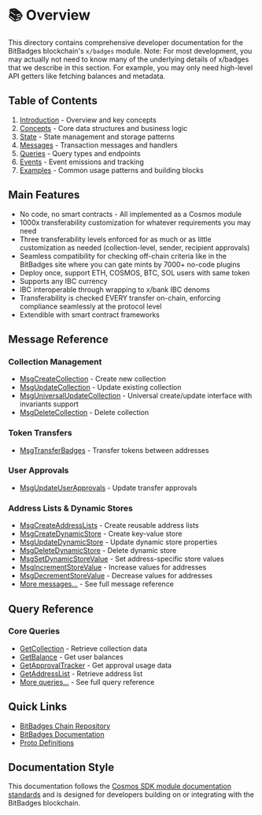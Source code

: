 # 📚 Overview

This directory contains comprehensive developer documentation for the BitBadges blockchain's `x/badges` module. Note: For most development, you may actually not need to know many of the underlying details of x/badges that we describe in this section. For example, you may only need high-level API getters like fetching balances and metadata.

## Table of Contents

1. [Introduction](introduction.md) - Overview and key concepts
2. [Concepts](concepts/) - Core data structures and business logic
3. [State](state.md) - State management and storage patterns
4. [Messages](messages/) - Transaction messages and handlers
5. [Queries](queries/) - Query types and endpoints
6. [Events](events.md) - Event emissions and tracking
7. [Examples](examples/) - Common usage patterns and building blocks

## Main Features

* No code, no smart contracts - All implemented as a Cosmos module
* 1000x transferability customization for whatever requirements you may need
* Three transferability levels enforced for as much or as little customization as needed (collection-level, sender, recipient approvals)
* Seamless compatibility for checking off-chain criteria like in the BitBadges site where you can gate mints by 7000+ no-code plugins
* Deploy once, support ETH, COSMOS, BTC, SOL users with same token
* Supports any IBC currency
* IBC interoperable through wrapping to x/bank IBC denoms
* Transferability is checked EVERY transfer on-chain, enforcing compliance seamlessly at the protocol level
* Extendible with smart contract frameworks

## Message Reference

### Collection Management

* [MsgCreateCollection](messages/msg-create-collection.md) - Create new collection
* [MsgUpdateCollection](messages/msg-update-collection.md) - Update existing collection
* [MsgUniversalUpdateCollection](messages/msg-universal-update-collection.md) - Universal create/update interface with invariants support
* [MsgDeleteCollection](messages/msg-delete-collection.md) - Delete collection

### Token Transfers

* [MsgTransferBadges](messages/msg-transfer-badges.md) - Transfer tokens between addresses

### User Approvals

* [MsgUpdateUserApprovals](messages/msg-update-user-approvals.md) - Update transfer approvals

### Address Lists & Dynamic Stores

* [MsgCreateAddressLists](messages/msg-create-address-lists.md) - Create reusable address lists
* [MsgCreateDynamicStore](messages/msg-create-dynamic-store.md) - Create key-value store
* [MsgUpdateDynamicStore](messages/msg-update-dynamic-store.md) - Update dynamic store properties
* [MsgDeleteDynamicStore](messages/msg-delete-dynamic-store.md) - Delete dynamic store
* [MsgSetDynamicStoreValue](messages/msg-set-dynamic-store-value.md) - Set address-specific store values
* [MsgIncrementStoreValue](messages/msg-increment-store-value.md) - Increase values for addresses
* [MsgDecrementStoreValue](messages/msg-decrement-store-value.md) - Decrease values for addresses
* [More messages...](messages/) - See full message reference

## Query Reference

### Core Queries

* [GetCollection](queries/get-collection.md) - Retrieve collection data
* [GetBalance](queries/get-balance.md) - Get user balances
* [GetApprovalTracker](queries/get-approval-tracker.md) - Get approval usage data
* [GetAddressList](queries/get-address-list.md) - Retrieve address list
* [More queries...](queries/) - See full query reference

## Quick Links

* [BitBadges Chain Repository](https://github.com/bitbadges/bitbadgeschain)
* [BitBadges Documentation](https://docs.bitbadges.io)
* [Proto Definitions](https://github.com/bitbadges/bitbadgeschain/tree/master/proto/badges)

## Documentation Style

This documentation follows the [Cosmos SDK module documentation standards](https://docs.cosmos.network/main/building-modules/README) and is designed for developers building on or integrating with the BitBadges blockchain.
